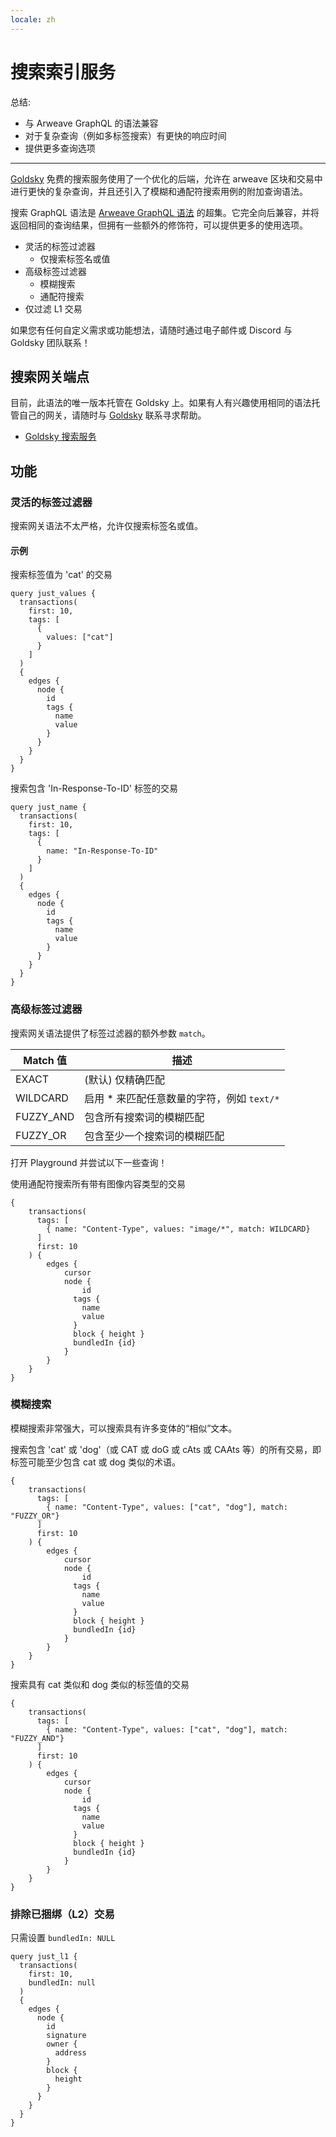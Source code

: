 ```yaml
---
locale: zh
---
```

# 搜索索引服务

总结:
- 与 Arweave GraphQL 的语法兼容
- 对于复杂查询（例如多标签搜索）有更快的响应时间
- 提供更多查询选项
---

[Goldsky](https://goldsky.com) 免费的搜索服务使用了一个优化的后端，允许在 arweave 区块和交易中进行更快的复杂查询，并且还引入了模糊和通配符搜索用例的附加查询语法。

搜索 GraphQL 语法是 [Arweave GraphQL 语法](./queryingArweave.md) 的超集。它完全向后兼容，并将返回相同的查询结果，但拥有一些额外的修饰符，可以提供更多的使用选项。

- 灵活的标签过滤器
  - 仅搜索标签名或值
- 高级标签过滤器
  - 模糊搜索
  - 通配符搜索
- 仅过滤 L1 交易

如果您有任何自定义需求或功能想法，请随时通过电子邮件或 Discord 与 Goldsky 团队联系！

## 搜索网关端点

目前，此语法的唯一版本托管在 Goldsky 上。如果有人有兴趣使用相同的语法托管自己的网关，请随时与 [Goldsky](https://goldsky.com) 联系寻求帮助。

- [Goldsky 搜索服务](https://arweave-search.goldsky.com/graphql)

## 功能

### 灵活的标签过滤器

搜索网关语法不太严格，允许仅搜索标签名或值。

#### 示例
搜索标签值为 'cat' 的交易

```graphql:no-line-numbers
query just_values {
  transactions(
    first: 10,
    tags: [
      {
        values: ["cat"]
      }
    ]
  ) 
  {
    edges {
      node {
        id
        tags {
          name
          value
        }
      }
    }
  }
}
```

搜索包含 'In-Response-To-ID' 标签的交易

```graphql:no-line-numbers
query just_name {
  transactions(
    first: 10,
    tags: [
      {
        name: "In-Response-To-ID"
      }
    ]
  ) 
  {
    edges {
      node {
        id
        tags {
          name
          value
        }
      }
    }
  }
}
```


### 高级标签过滤器

搜索网关语法提供了标签过滤器的额外参数 `match`。

| Match 值 | 描述 | 
|-------------|-------------|
| EXACT | (默认) 仅精确匹配 |
| WILDCARD | 启用 * 来匹配任意数量的字符，例如 `text/*` |
| FUZZY_AND | 包含所有搜索词的模糊匹配 |
| FUZZY_OR | 包含至少一个搜索词的模糊匹配 |

打开 Playground 并尝试以下一些查询！

使用通配符搜索所有带有图像内容类型的交易
```graphql:no-line-numbers
{
    transactions(        
      tags: [
        { name: "Content-Type", values: "image/*", match: WILDCARD}
      ]
      first: 10
    ) {
        edges {
            cursor
            node {
                id
              tags {
                name
                value
              }
              block { height }
              bundledIn {id}
            }
        }
    }
}
```

### 模糊搜索

模糊搜索非常强大，可以搜索具有许多变体的“相似”文本。

搜索包含 'cat' 或 'dog'（或 CAT 或 doG 或 cAts 或 CAAts 等）的所有交易，即标签可能至少包含 cat 或 dog 类似的术语。

```graphql:no-line-numbers
{
    transactions(        
      tags: [
        { name: "Content-Type", values: ["cat", "dog"], match: "FUZZY_OR"}
      ]
      first: 10
    ) {
        edges {
            cursor
            node {
                id
              tags {
                name
                value
              }
              block { height }
              bundledIn {id}
            }
        }
    }
}
```

搜索具有 cat 类似和 dog 类似的标签值的交易
```graphql:no-line-numbers
{
    transactions(        
      tags: [
        { name: "Content-Type", values: ["cat", "dog"], match: "FUZZY_AND"}
      ]
      first: 10
    ) {
        edges {
            cursor
            node {
                id
              tags {
                name
                value
              }
              block { height }
              bundledIn {id}
            }
        }
    }
}
```

### 排除已捆绑（L2）交易

只需设置 `bundledIn: NULL`

```graphql:no-line-numbers
query just_l1 {
  transactions(
    first: 10,
    bundledIn: null
  ) 
  {
    edges {
      node {
        id
        signature
        owner {
          address
        }
        block {
          height
        }
      }
    }
  }
}
```
